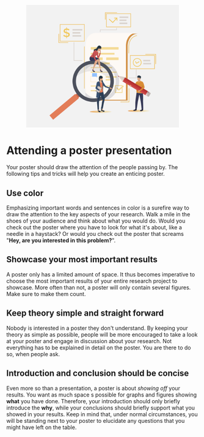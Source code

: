 <p align="center">
<img src="../../media/poster.png" width="400">
</p>

# Attending a poster presentation

Your poster should draw the attention of the people passing by. The following tips and tricks will help you create an enticing poster.

## Use color

Emphasizing important words and sentences in color is a surefire way to draw the attention to the key aspects of your research. Walk a mile in the shoes of your audience and think about what you would do. Would you check out the poster where you have to look for what it's about, like a needle in a haystack? Or would you check out the poster that screams "**Hey, are you interested in this problem?**". 

## Showcase your most important results

A poster only has a limited amount of space. It thus becomes imperative to choose the most important results of your entire research project to showcase. More often than not, a poster will only contain several figures. Make sure to make them count.

## Keep theory simple and straight forward

Nobody is interested in a poster they don't understand. By keeping your theory as simple as possible, people will be more encouraged to take a look at your poster and engage in discussion about your research. Not everything has to be explained in detail on the poster. You are there to do so, when people ask. 

## Introduction and conclusion should be concise

Even more so than a presentation, a poster is about *showing off* your results. You want as much space s possible for graphs and figures showing **what** you have done. Therefore, your introduction should only briefly introduce the **why**, while your conclusions should briefly support what you showed in your results. Keep in mind that, under normal circumstances, you will be standing next to your poster to elucidate any questions that you might have left on the table.